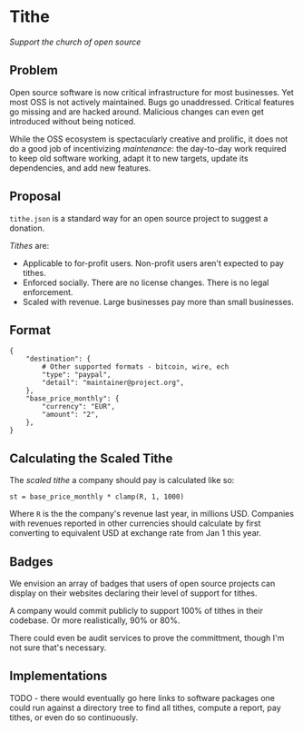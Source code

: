 # Tithe

*Support the church of open source*

## Problem

Open source software is now critical infrastructure for most businesses. Yet most OSS is not actively maintained. Bugs go unaddressed. Critical features go missing and are hacked around. Malicious changes can even get introduced without being noticed.

While the OSS ecosystem is spectacularly creative and prolific, it does not do a good job of incentivizing *maintenance*: the day-to-day work required to keep old software working, adapt it to new targets, update its dependencies, and add new features.

## Proposal

`tithe.json` is a standard way for an open source project to suggest a donation.

*Tithes* are:

* Applicable to for-profit users. Non-profit users aren't expected to pay tithes.
* Enforced socially. There are no license changes. There is no legal enforcement.
* Scaled with revenue. Large businesses pay more than small businesses.

## Format

```
{
    "destination": {
        # Other supported formats - bitcoin, wire, ech
        "type": "paypal",
        "detail": "maintainer@project.org",
    },
    "base_price_monthly": {
        "currency": "EUR",
        "amount": "2",
    },
}
```

## Calculating the Scaled Tithe

The *scaled tithe* a company should pay is calculated like so:

```
st = base_price_monthly * clamp(R, 1, 1000)
```

Where `R` is the the company's revenue last year, in millions USD. Companies with revenues reported in other currencies should calculate by first converting to equivalent USD at exchange rate from Jan 1 this year.

## Badges

We envision an array of badges that users of open source projects can display on their websites declaring their level of support for tithes.

A company would commit publicly to support 100% of tithes in their codebase. Or more realistically, 90% or 80%.

There could even be audit services to prove the committment, though I'm not sure that's necessary.

## Implementations

TODO - there would eventually go here links to software packages one could run against a directory tree to find all tithes, compute a report, pay tithes, or even do so continuously.
